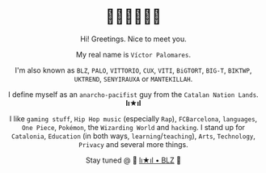 <h1 align="center">👋🏼👋🏼👋🏼</h1>

<div align="center">

Hi! Greetings. Nice to meet you.
  
My real name is `Víctor Palomares`.
  
I'm also known as `BLZ`, `PALO`, `VITTORIO`, `CUX`, `VITI`, `BiGTORT`, `BIG-T`, `BIKTWP`, `UKTREND`, `SENYIRAUXA` or `MANTEKILLAH`.

I define myself as an `anarcho-pacifist` guy from the `Catalan Nation Lands`. **lı★ıl**
  
I like `gaming stuff`, `Hip Hop music` (especially `Rap`), `FCBarcelona`, `languages`, `One Piece`, `Pokémon`, the `Wizarding World` and `hacking`. I stand up for `Catalonia`, `Education` (in both ways, `learning`/`teaching`), `Arts`, `Technology`, `Privacy` and several more things.

Stay tuned @ 🚧 [lı★ıl • BLZ](https://mantekillah.github.io/palo) 🚧

</div>
